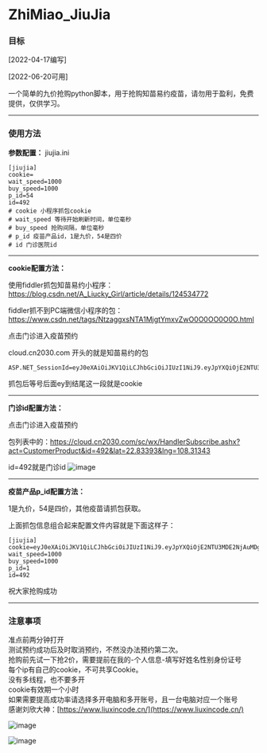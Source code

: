 # ZhiMiao_JiuJia
### 目标
[2022-04-17编写]

[2022-06-20可用]

一个简单的九价抢购python脚本，用于抢购知苗易约疫苗，请勿用于盈利，免费提供，仅供学习。

***
### 使用方法

**参数配置：**
jiujia.ini
```
[jiujia]
cookie=
wait_speed=1000
buy_speed=1000
p_id=54
id=492
# cookie 小程序抓包cookie
# wait_speed 等待开始刷新时间，单位毫秒
# buy_speed 抢购间隔，单位毫秒
# p_id 疫苗产品id，1是九价，54是四价
# id 门诊医院id
```
***
**cookie配置方法：**</br>

使用fiddler抓包知苗易约小程序：https://blog.csdn.net/A_Liucky_Girl/article/details/124534772

fiddler抓不到PC端微信小程序的包：https://www.csdn.net/tags/NtzaggxsNTA1MjgtYmxvZwO0O0OO0O0O.html

点击门诊进入疫苗预约

cloud.cn2030.com 开头的就是知苗易约的包

```
ASP.NET_SessionId=eyJ0eXAiOiJKV1QiLCJhbGciOiJIUzI1NiJ9.eyJpYXQiOjE2NTU3MDE2NjAuMDg2ODAyNywiZXhwIjoxNjU1NzA1MjYwLjA4NjgwMjcsInN1YiI6IllOVy5WSVAiLCJqdGkiOiIyMDIyMDYyMDEzMDc0MCIsInZhbCI6InJ2RmZBUUlBQUFBUU1EUXdZVFptWXpnek4yRm1OR0V5Tnh4dmNYSTFielZNY0VsRWRFMXFZMnR6UzA1ckxXTkdNelpOTldKekFCeHZcclxuVlRJMldIUTJVRlZNTVU5TlNFMTVlV1JOVDFOcGRtSnNTalJSRFRFeE15NHhOaTQwT0M0eU5Ea0FBQUFBQUFBQSJ9.mcqQXSdBADjCbXrmRgvWN7bj55tCNPXomPwf7rwsFRU
```
抓包后等号后面ey到结尾这一段就是cookie
***
**门诊id配置方法：**</br>

点击门诊进入疫苗预约

包列表中的：https://cloud.cn2030.com/sc/wx/HandlerSubscribe.ashx?act=CustomerProduct&id=492&lat=22.83393&lng=108.31343

id=492就是门诊id
![image](https://user-images.githubusercontent.com/25584923/174531087-545f7d7c-8a15-4ead-9088-748d4cf193d4.png)
***
**疫苗产品p_id配置方法：**</br>

1是九价，54是四价，其他疫苗请抓包获取。

上面抓包信息组合起来配置文件内容就是下面这样子：
```
[jiujia]
cookie=eyJ0eXAiOiJKV1QiLCJhbGciOiJIUzI1NiJ9.eyJpYXQiOjE2NTU3MDE2NjAuMDg2ODAyNywiZXhwIjoxNjU1NzA1MjYwLjA4NjgwMjcsInN1YiI6IllOVy5WSVAiLCJqdGkiOiIyMDIyMDYyMDEzMDc0MCIsInZhbCI6InJ2RmZBUUlBQUFBUU1EUXdZVFptWXpnek4yRm1OR0V5Tnh4dmNYSTFielZNY0VsRWRFMXFZMnR6UzA1ckxXTkdNelpOTldKekFCeHZcclxuVlRJMldIUTJVRlZNTVU5TlNFMTVlV1JOVDFOcGRtSnNTalJSRFRFeE15NHhOaTQwT0M0eU5Ea0FBQUFBQUFBQSJ9.mcqQXSdBADjCbXrmRgvWN7bj55tCNPXomPwf7rwsFRU
wait_speed=1000
buy_speed=1000
p_id=1
id=492
```
祝大家抢购成功
***
### 注意事项
准点前两分钟打开</br>
测试预约成功后及时取消预约，不然没办法预约第二次。</br>
抢购前先试一下抢2价，需要提前在我的-个人信息-填写好姓名性别身份证号</br>
每个ip有自己的cookie，不可共享Cookie。</br>
没有多线程，也不要多开</br>
cookie有效期一个小时</br>
如果需要提高成功率请选择多开电脑和多开账号，且一台电脑对应一个账号</br>
感谢刘欣大神：[https://www.liuxincode.cn/](https://www.liuxincode.cn/)

![image](https://user-images.githubusercontent.com/25584923/174532767-b7c11363-a01c-4a06-a371-eeb6496ddd4f.png)


![image](https://user-images.githubusercontent.com/25584923/174532654-95c33b79-c28b-4589-8876-35c7fbdaa53a.png)
